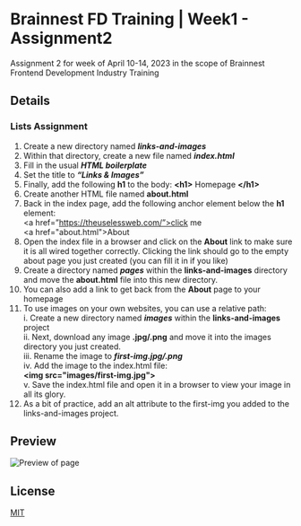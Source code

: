 # Brainnest FD Training | Week1 - Assignment2
Assignment 2 for week of April 10-14, 2023 in the scope of Brainnest Frontend Development Industry Training

## Details

### Lists Assignment

1. Create a new directory named ***links-and-images***
2. Within that directory, create a new file named ***index.html***
3. Fill in the usual ***HTML boilerplate***
4. Set the title to ***“Links & Images”***
5. Finally, add the following **h1** to the body: **\<h1>** Homepage **\</h1>**
6. Create another HTML file named **about.html**
7. Back in the index page, add the following anchor element below the **h1**
element:  
\<a href=”https://theuselessweb.com/”>click me</a>  
\<a href="about.html">About</a>
8. Open the index file in a browser and click on the **About** link to make sure it is all wired together correctly. Clicking the link should go to the empty about page you just created (you can fill it in if you like)
9. Create a directory named ***pages*** within the **links-and-images** directory and move the **about.html** file into this new directory.
10. You can also add a link to get back from the **About** page to your homepage
11. To use images on your own websites, you can use a relative path:  
    i. Create a new directory named ***images*** within the **links-and-images** project  
    ii. Next, download any image **.jpg/.png** and move it into the images directory you just created.  
    iii. Rename the image to ***first-img.jpg/.png***  
    iv. Add the image to the index.html file:  
        **\<img src="images/first-img.jpg">**  
    v. Save the index.html file and open it in a browser to view your image in all its glory.
12. As a bit of practice, add an alt attribute to the first-img you added to the links-and-images project.

## Preview

![Preview of page](https://lh3.googleusercontent.com/pw/AMWts8BM3glw3vKcXrgQwEfLcMkb2KgNa202Dj_UZcWKk_UiP4hjp54qCvmejs-EW07UDPXFmW2kfxl7yVT00105rocwdQ5Kq_sBS_7_GZK9aajRoWuGQnbkG5tmSeDJfXaXja7dwnqLpiXppnlvNx0CW6WUyA=w576-h569-s-no?authuser=0)

## License

[MIT](https://choosealicense.com/licenses/mit/)